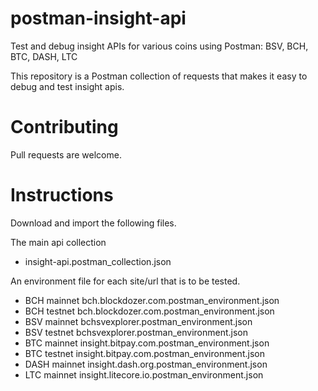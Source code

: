 # postman-insight-api
Test and debug insight APIs for various coins using Postman: BSV, BCH, BTC, DASH, LTC

This repository is a Postman collection of requests that makes it easy to debug and test insight apis.

# Contributing
Pull requests are welcome.

# Instructions
Download and import the following files.

The main api collection
* insight-api.postman_collection.json

An environment file for each site/url that is to be tested.

* BCH mainnet bch.blockdozer.com.postman_environment.json
* BCH testnet bch.blockdozer.com.postman_environment.json
* BSV mainnet bchsvexplorer.postman_environment.json
* BSV testnet bchsvexplorer.postman_environment.json
* BTC mainnet insight.bitpay.com.postman_environment.json
* BTC testnet insight.bitpay.com.postman_environment.json
* DASH mainnet insight.dash.org.postman_environment.json
* LTC mainnet insight.litecore.io.postman_environment.json

